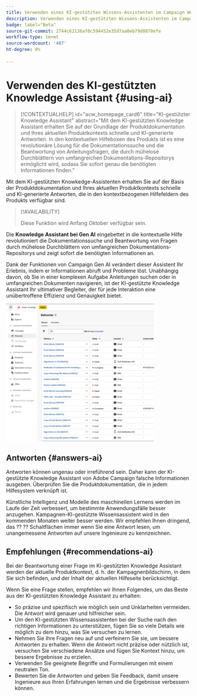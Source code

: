 ```yaml
---
title: Verwenden eines KI-gestützten Wissens-Assistenten im Campaign Web
description: Verwenden eines KI-gestützten Wissens-Assistenten im Campaign Web
badge: label="Beta"
source-git-commit: 2744c62136af0c594452e35d7aa0eb79d0878efe
workflow-type: tm+mt
source-wordcount: '407'
ht-degree: 0%

---
```


# Verwenden des KI-gestützten Knowledge Assistant {#using-ai}

>[!CONTEXTUALHELP]
>id="acw_homepage_card6"
>title="KI-gestützter Knowledge Assistant"
>abstract="Mit dem KI-gestützten Knowledge Assistant erhalten Sie auf der Grundlage der Produktdokumentation und Ihres aktuellen Produktkontexts schnelle und KI-generierte Antworten. In den kontextuellen Hilfeboxen des Produkts ist es eine revolutionäre Lösung für die Dokumentationssuche und die Beantwortung von Anleitungsfragen, die durch mühelose Durchblättern von umfangreichen Dokumentations-Repositorys ermöglicht wird, sodass Sie sofort genau die benötigten Informationen finden."


Mit dem KI-gestützten Knowkedge-Assistenten erhalten Sie auf der Basis der Produktdokumentation und Ihres aktuellen Produktkontexts schnelle und KI-generierte Antworten, die in den kontextbezogenen Hilfefeldern des Produkts verfügbar sind.

>[!AVAILABILITY]
>
>Diese Funktion wird Anfang Oktober verfügbar sein.

Die **Knowledge Assistant bei Gen AI** eingebettet in die kontextuelle Hilfe revolutioniert die Dokumentationssuche und Beantwortung von Fragen durch mühelose Durchblättern von umfangreichen Dokumentations-Repositorys und zeigt sofort die benötigten Informationen an.

Dank der Funktionen von Campaign Gen AI verändert dieser Assistent Ihr Erlebnis, indem er Informationen abruft und Probleme löst. Unabhängig davon, ob Sie in einer komplexen Aufgabe Anleitungen suchen oder in umfangreichen Dokumenten navigieren, ist der KI-gestützte Knowledge Assistant Ihr ultimativer Begleiter, der für jede Interaktion eine unübertroffene Effizienz und Genauigkeit bietet.

<img src="assets/AI_CH.gif" width="80%"/>

<!--
## Consent {#consent-ai}

Campaign knowledge assistant embeeded in the contextual help boxes uses AI. Your use of this capability constitutes consent that the information you provide in your session will be collected, used, disclosed, and retained by Adobe in accordance with the terms of Adobe's Customer Feedback Program. Please do not provide any personal information about yourself or other parties (including your name or contact information) in the knowledge assistant.

## Privacy {#privacy-ai}

Your data is encrypted and private following our standard data protection practices. Learn more about [Adobe Privacy Policies](https://www.adobe.com/privacy/policy.html){target="_blank"}.

The knowledge assistant AI capability does not use your data to train our models. We do not allow any partners or 3rd parties to use your data for training their models or any other purpose.

For information specific to Adobe AI policies in Experience Cloud apps and solutions, refer to [this page](https://business.adobe.com/products/sensei/adobe-sensei.html){target="_blank"}.
-->

## Antworten {#answers-ai}

Antworten können ungenau oder irreführend sein. Daher kann der KI-gestützte Knowledge Assistant von Adobe Campaign falsche Informationen ausgeben. Überprüfen Sie die Produktdokumentation, die in jedem Hilfesystem verknüpft ist.

Künstliche Intelligenz und Modelle des maschinellen Lernens werden im Laufe der Zeit verbessert, um bestimmte Anwendungsfälle besser anzugehen. Kampagnen-KI-gestützte Wissensassistent wird in den kommenden Monaten weiter besser werden. Wir empfehlen Ihnen dringend, das ?? ?? Schaltflächen immer wenn Sie eine Antwort lesen, um unangemessene Antworten auf unsere Ingenieure zu kennzeichnen.

## Empfehlungen  {#recommendations-ai}

Bei der Beantwortung einer Frage im KI-gestützten Knowledge Assistant werden der aktuelle Produktkontext, d. h. der Kampagnenbildschirm, in dem Sie sich befinden, und der Inhalt der aktuellen Hilfeseite berücksichtigt.

Wenn Sie eine Frage stellen, empfehlen wir Ihnen Folgendes, um das Beste aus der KI-gestützten Knowledge Assistant zu erhalten:

* So präzise und spezifisch wie möglich sein und Unklarheiten vermeiden. Die Antwort wird genauer und hilfreicher sein.
* Um den KI-gestützten Wissensassistenten bei der Suche nach den richtigen Informationen zu unterstützen, fügen Sie so viele Details wie möglich zu dem hinzu, was Sie versuchen zu lernen.
* Nehmen Sie Ihre Fragen neu auf und verfeinern Sie sie, um bessere Antworten zu erhalten. Wenn die Antwort nicht präzise oder nützlich ist, versuchen Sie verschiedene Ansätze und fügen Sie Kontext hinzu, um bessere Ergebnisse zu erzielen.
* Verwenden Sie geeignete Begriffe und Formulierungen mit einem neutralen Ton.
* Bewerten Sie die Antworten und geben Sie Feedback, damit unsere Ingenieure aus Ihren Erfahrungen lernen und die Ergebnisse verbessern können.


